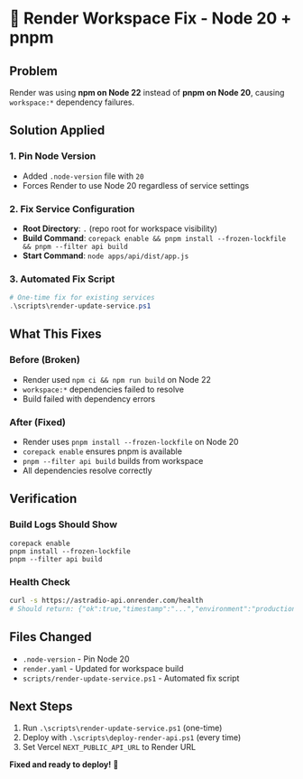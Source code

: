 # 🔧 Render Workspace Fix - Node 20 + pnpm

## Problem
Render was using **npm on Node 22** instead of **pnpm on Node 20**, causing `workspace:*` dependency failures.

## Solution Applied

### 1. Pin Node Version
- Added `.node-version` file with `20`
- Forces Render to use Node 20 regardless of service settings

### 2. Fix Service Configuration
- **Root Directory**: `.` (repo root for workspace visibility)
- **Build Command**: `corepack enable && pnpm install --frozen-lockfile && pnpm --filter api build`
- **Start Command**: `node apps/api/dist/app.js`

### 3. Automated Fix Script
```powershell
# One-time fix for existing services
.\scripts\render-update-service.ps1
```

## What This Fixes

### Before (Broken)
- Render used `npm ci && npm run build` on Node 22
- `workspace:*` dependencies failed to resolve
- Build failed with dependency errors

### After (Fixed)
- Render uses `pnpm install --frozen-lockfile` on Node 20
- `corepack enable` ensures pnpm is available
- `pnpm --filter api build` builds from workspace
- All dependencies resolve correctly

## Verification

### Build Logs Should Show
```
corepack enable
pnpm install --frozen-lockfile
pnpm --filter api build
```

### Health Check
```bash
curl -s https://astradio-api.onrender.com/health
# Should return: {"ok":true,"timestamp":"...","environment":"production"}
```

## Files Changed
- `.node-version` - Pin Node 20
- `render.yaml` - Updated for workspace build
- `scripts/render-update-service.ps1` - Automated fix script

## Next Steps
1. Run `.\scripts\render-update-service.ps1` (one-time)
2. Deploy with `.\scripts\deploy-render-api.ps1` (every time)
3. Set Vercel `NEXT_PUBLIC_API_URL` to Render URL

**Fixed and ready to deploy!** 🚀
